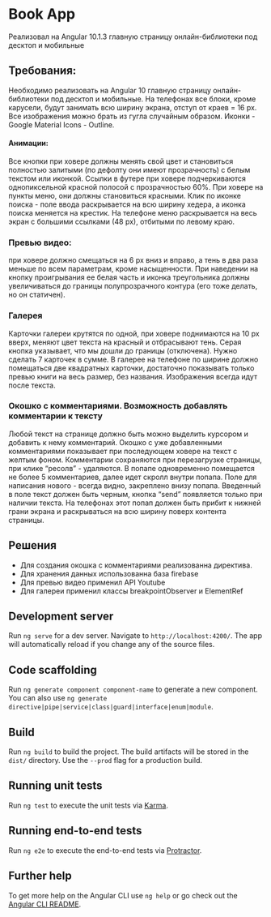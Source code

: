 # Book App
Реализовал на Angular 10.1.3 главную страницу онлайн-библиотеки под десктоп и мобильные

## Требования:
Необходимо реализовать на Angular 10 главную страницу онлайн-библиотеки под десктоп и мобильные. 
На телефонах все блоки, кроме карусели, будут занимать всю ширину экрана, отступ от краев = 16 рх.
Все изображения можно брать из гугла случайным образом.
Иконки - Google Material Icons - Outline.
#### Анимации:
Все кнопки при ховере должны менять свой цвет и становиться полностью залитыми (по дефолту они имеют прозрачность) с белым текстом или иконкой.
Ссылки в футере при ховере подчеркиваются однопиксельной красной полосой с прозрачностью 60%.
При ховере на пункты меню, они должны становиться красными. Клик по иконке поиска - поле ввода раскрывается на всю ширину хедера, а иконка поиска меняется на крестик. На телефоне меню раскрывается на весь экран с большими ссылками (48 рх), отбитыми по левому краю.
### Превью видео:
при ховере должно смещаться на 6 рх вниз и вправо, а тень в два раза меньше по всем параметрам, кроме насыщенности. При наведении на кнопку проигрывания ее белая часть и иконка треугольника должны увеличиваться до границы полупрозрачного контура (его тоже делать, но он статичен).
### Галерея
Карточки галереи крутятся по одной, при ховере поднимаются на 10 рх вверх, меняют цвет текста на красный и отбрасывают тень. Серая кнопка указывает, что мы дошли до границы (отключена). Нужно сделать 7 карточек в сумме. В галерее на телефоне по ширине должно помещаться две квадратных карточки, достаточно показывать только превью книги на весь размер, без названия. Изображения всегда идут после текста.
### Окошко с комментариями. Возможность добавлять комментарии к тексту
Любой текст на странице должно быть можно выделить курсором и добавить к нему комментарий. Окошко с уже добавленными комментариями показывает при последующем ховере на текст с желтым фоном. Комментарии сохраняются при перезагрузке страницы, при клике “ресолв” - удаляются. В попапе одновременно помещается не более 5 комментариев, далее идет скролл внутри попапа. Поле для написания нового - всегда видно, закреплено внизу попапа. Введенный в поле текст должен быть черным, кнопка “send” появляется только при наличии текста. На телефонах этот попап должен быть прибит к нижней грани экрана и раскрываться на всю ширину поверх контента страницы. 

## Решения
- Для создания окошка с комментариями реализованна директива.
- Для хранения данных использованна база firebase
- Для превью видео применил API Youtube
- Для галереи применил классы breakpointObserver и ElementRef

## Development server

Run `ng serve` for a dev server. Navigate to `http://localhost:4200/`. The app will automatically reload if you change any of the source files.

## Code scaffolding

Run `ng generate component component-name` to generate a new component. You can also use `ng generate directive|pipe|service|class|guard|interface|enum|module`.

## Build

Run `ng build` to build the project. The build artifacts will be stored in the `dist/` directory. Use the `--prod` flag for a production build.

## Running unit tests

Run `ng test` to execute the unit tests via [Karma](https://karma-runner.github.io).

## Running end-to-end tests

Run `ng e2e` to execute the end-to-end tests via [Protractor](http://www.protractortest.org/).

## Further help

To get more help on the Angular CLI use `ng help` or go check out the [Angular CLI README](https://github.com/angular/angular-cli/blob/master/README.md).
